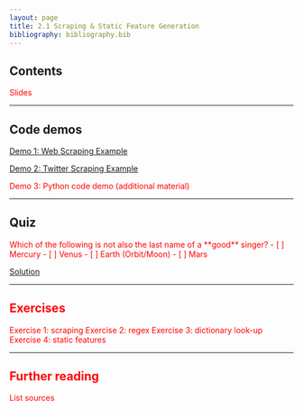 ```yaml
---
layout: page
title: 2.1 Scraping & Static Feature Generation
bibliography: bibliography.bib
---
```


## Contents

<span style="color: red;">
Slides
</span>

***

## Code demos

[Demo 1: Web Scraping Example](demos/Web_Scraping_Example_Lisa.html)

[Demo 2: Twitter Scraping Example](demos/Twitter_Scraping_Example_Lisa.html)


<span style="color: red;">
Demo 3: Python code demo (additional material)
</span>

***

## Quiz

<span style="color: red;">
Which of the following is not also the last name of a **good** singer?
- [ ] Mercury
- [ ] Venus
- [ ] Earth (Orbit/Moon)
- [ ] Mars

[Solution](2_1_quiz.md)

***

## Exercises

<span style="color: red;">
Exercise 1: scraping
Exercise 2: regex
Exercise 3: dictionary look-up
Exercise 4: static features
</span>

***

## Further reading

<span style="color: red;">
List sources
</span>

